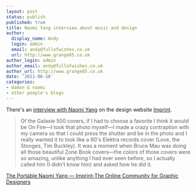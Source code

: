 ```yaml
---
layout: post
status: publish
published: true
title: Naomi Yang interview about music and design
author:
  display_name: Andy
  login: admin
  email: andy@fullofwishes.co.uk
  url: http://www.grange85.co.uk
author_login: admin
author_email: andy@fullofwishes.co.uk
author_url: http://www.grange85.co.uk
date: '2011-06-16'
categories:
- damon & naomi
- other people's blogs
---
```

<p>There's an <a href="http://imprint.printmag.com/j-c-gabel/the-portable-naomi-yang/">interview with Naomi Yang</a> on the design website <a href="http://imprint.printmag.com/">Imprint</a>. </p>
<blockquote><p>Of the Galaxie 500 covers, if I had to choose a favorite I think it would be On Fire—I took that photo myself—I made a crazy contraption with my camera so that I could press the shutter and be in the photo and I really wanted it to look like a 60's Elektra records cover (Love, the Stooges, Tim Buckley). It was a moment when Bruce Mau was doing all those beautiful Zone Book covers—the colors of those covers were so amazing, unlike anything I had ever seen before, so I actually called him (I didn't know him) and asked how he did it.</p></blockquote>
<p><a href="http://imprint.printmag.com/j-c-gabel/the-portable-naomi-yang/"> The Portable Naomi Yang — Imprint-The Online Community for Graphic Designers</a></p>
